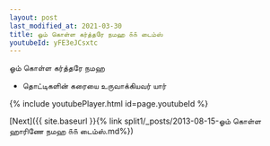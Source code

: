 ```yaml
---
layout: post
last_modified_at: 2021-03-30
title: ஓம் கொள்ள கர்த்தரே நமஹ ௧௧ டைம்ஸ்
youtubeId: yFE3eJCsxtc
---
```

 
 
 ஓம் கொள்ள கர்த்தரே நமஹ  
 
 -  தொட்டிகளின் கரையை உருவாக்கியவர் யார் 
 
  
 
  
 
 
 
 
 
 


{% include youtubePlayer.html id=page.youtubeId %}
 
[Next]({{ site.baseurl }}{% link  split1/_posts/2013-08-15-ஓம் கொள்ள ஹாரிணே நமஹ ௧௧ டைம்ஸ்.md%})
 
